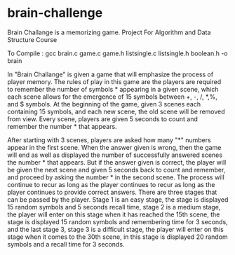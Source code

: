 # brain-challenge
Brain Challange is a memorizing game. Project For Algorithm and Data Structure Course

To Compile : gcc brain.c game.c game.h listsingle.c listsingle.h boolean.h -o brain

In "Brain Challange" is given a game that will emphasize the process of player memory. The rules of play in this game are the players are required to remember the number of symbols * appearing in a given scene, which each scene allows for the emergence of 15 symbols between +, -, /, *,%, and $ symbols. At the beginning of the game, given 3 scenes each containing 15 symbols, and each new scene, the old scene will be removed from view. Every scene, players are given 5 seconds to count and remember the number * that appears.

After starting with 3 scenes, players are asked how many "*" numbers appear in the first scene. When the answer given is wrong, then the game will end as well as displayed the number of successfully answered scenes the number * that appears. But if the answer given is correct, the player will be given the next scene and given 5 seconds back to count and remember, and proceed by asking the number * in the second scene. The process will continue to recur as long as the player continues to recur as long as the player continues to provide correct answers. There are three stages that can be passed by the player. Stage 1 is an easy stage, the stage is displayed 15 random symbols and 5 seconds recall time, stage 2 is a medium stage, the player will enter on this stage when it has reached the 15th scene, the stage is displayed 15 random symbols and remembering time for 3 seconds, and the last stage 3, stage 3 is a difficult stage, the player will enter on this stage when it comes to the 30th scene, in this stage is displayed 20 random symbols and a recall time for 3 seconds.
